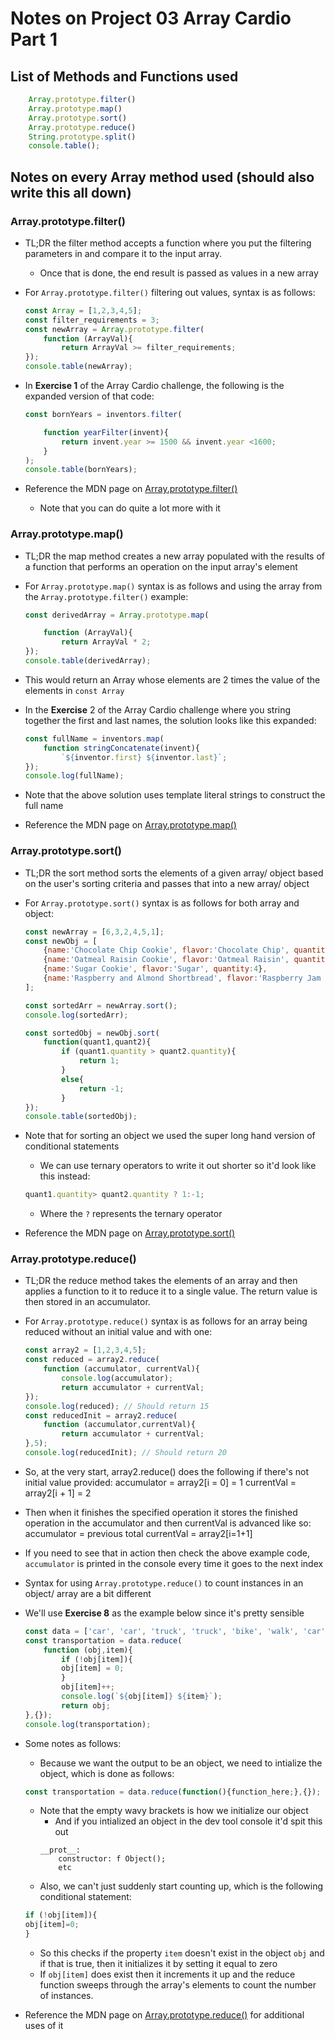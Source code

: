 # Notes on Project 03 Array Cardio Part 1

## List of Methods and Functions used
```javascript
    Array.prototype.filter()
    Array.prototype.map()
    Array.prototype.sort()
    Array.prototype.reduce()
    String.prototype.split()
    console.table();
```
## Notes on every Array method used (should also write this all down)

### Array.prototype.filter()

- TL;DR the filter method accepts a function where you put the filtering parameters in and compare it to the input array.
    - Once that is done, the end result is passed as values in a new array
- For `Array.prototype.filter()` filtering out values, syntax is as follows:
    ```javascript
    const Array = [1,2,3,4,5];
    const filter_requirements = 3;
    const newArray = Array.prototype.filter(
        function (ArrayVal){
            return ArrayVal >= filter_requirements;
    });
    console.table(newArray);
    ``` 
- In **Exercise 1** of the Array Cardio challenge, the following is the expanded version of that code:

    ```javascript
    const bornYears = inventors.filter(

        function yearFilter(invent){
            return invent.year >= 1500 && invent.year <1600;
        }
    );
    console.table(bornYears);
    ```

    
- Reference the MDN page on [Array.prototype.filter()](https://developer.mozilla.org/en-US/docs/Web/JavaScript/Reference/Global_Objects/Array/filter) 
    - Note that you can do quite a lot more with it


### Array.prototype.map()

- TL;DR the map method creates a new array populated with the results of a function that performs an operation on the input array's element 
- For `Array.prototype.map()` syntax is as follows and using the array from the `Array.prototype.filter()` example:
    ```javascript
    const derivedArray = Array.prototype.map(
    
        function (ArrayVal){
            return ArrayVal * 2;
    });
    console.table(derivedArray);
    ```
- This would return an Array whose elements are 2 times the value of the elements in `const Array`
- In the **Exercise** 2 of the Array Cardio challenge where you string together the first and last names, the solution looks like this expanded:
    ```javascript
    const fullName = inventors.map(
        function stringConcatenate(invent){
            `${inventor.first} ${inventor.last}`;
    });
    console.log(fullName);
    ```
- Note that the above solution uses template literal strings to construct the full name

- Reference the MDN page on [Array.prototype.map()](https://developer.mozilla.org/en-US/docs/Web/JavaScript/Reference/Global_Objects/Array/map) 

### Array.prototype.sort()

- TL;DR the sort method sorts the elements of a given array/ object based on the user's sorting criteria and passes that into a new array/ object
- For `Array.prototype.sort()` syntax is as follows for both array and object:
    ```javascript
    const newArray = [6,3,2,4,5,1];
    const newObj = [
        {name:'Chocolate Chip Cookie', flavor:'Chocolate Chip', quantity:1},
        {name:'Oatmeal Raisin Cookie', flavor:'Oatmeal Raisin', quantity:3},
        {name:'Sugar Cookie', flavor:'Sugar', quantity:4},
        {name:'Raspberry and Almond Shortbread', flavor:'Raspberry Jam and Almond', quantity:8}
    ];

    const sortedArr = newArray.sort();
    console.log(sortedArr);

    const sortedObj = newObj.sort(
        function(quant1,quant2){
            if (quant1.quantity > quant2.quantity){
                return 1;
            }
            else{
                return -1;
            }
    });
    console.table(sortedObj);
    ```
- Note that for sorting an object we used the super long hand version of conditional statements
    - We can use ternary operators to write it out shorter so it'd look like this instead:
    ```javascript
    quant1.quantity> quant2.quantity ? 1:-1;
    ```
    - Where the `?` represents the ternary operator

- Reference the MDN page on [Array.prototype.sort()](https://developer.mozilla.org/en-US/docs/Web/JavaScript/Reference/Global_Objects/Array/sort)

### Array.prototype.reduce()

- TL;DR the reduce method takes the elements of an array and then applies a function to it to reduce it to a single value. The return value is then stored in an accumulator.
- For `Array.prototype.reduce()` syntax is as follows for an array being reduced without an initial value and with one:
    ```javascript
    const array2 = [1,2,3,4,5];
    const reduced = array2.reduce(
        function (accumulator, currentVal){
            console.log(accumulator);
            return accumulator + currentVal;
    });
    console.log(reduced); // Should return 15
    const reducedInit = array2.reduce(
        function (accumulator,currentVal){
            return accumulator + currentVal;
    },5);
    console.log(reducedInit); // Should return 20
    ```
- So, at the very start, array2.reduce() does the following if there's not initial value provided:
    accumulator = array2[i = 0] = 1
    currentVal = array2[i + 1] = 2
- Then when it finishes the specified operation it stores the finished operation in the accumulator and then currentVal is advanced like so:
    accumulator = previous total
    currentVal = array2[i=1+1]
- If you need to see that in action then check the above example code, `accumulator` is printed in the console every time it goes to the next index

- Syntax for using `Array.prototype.reduce()` to count instances in an object/ array are a bit different
- We'll use **Exercise 8** as the example below since it's pretty sensible
    ```javascript
    const data = ['car', 'car', 'truck', 'truck', 'bike', 'walk', 'car', 'van', 'bike', 'walk', 'car', 'van', 'car', 'truck'];
    const transportation = data.reduce(
        function (obj,item){
            if (!obj[item]){
            obj[item] = 0;
            } 
            obj[item]++;
            console.log(`${obj[item]} ${item}`);
            return obj;
    },{});
    console.log(transportation);
    ```
- Some notes as follows:
    - Because we want the output to be an object, we need to intialize the object, which is done as follows:
    ```javascript
    const transportation = data.reduce(function(){function_here;},{});
    ```
    - Note that the empty wavy brackets is how we initialize our object
        - And if you intialized an object in the dev tool console it'd spit this out
        ```
        __prot__:
            constructor: f Object();
            etc
        ```
    - Also, we can't just suddenly start counting up, which is the following conditional statement:
    ```javascript
    if (!obj[item]){
    obj[item]=0;
    }
    ```
    - So this checks if the property `item` doesn't exist in the object `obj` and if that is true, then it initializes it by setting it equal to zero
    - If `obj[item]` does exist then it increments it up and the reduce function sweeps through the array's elements to count the number of instances.
    
- Reference the MDN page on [Array.prototype.reduce()](https://developer.mozilla.org/en-US/docs/Web/JavaScript/Reference/Global_Objects/Array/Reduce) for additional uses of it





